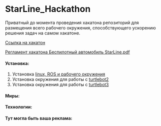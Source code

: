# StarLine_Hackathon
Приватный до момента проведения хакатона  репозиторий для размещения всего рабочего окружения, способствующего ускорению решения задач на самом хакатоне.

[Ссылка на хакатон](https://robofinist.ru/event/info/short/id/339)

[Регламент хакатона Беспилотный автомобиль StarLine.pdf](docs/src/Регламент_хакатона_Беспилотный_автомобиль_StarLine.pdf) 

#### Установка:

1. Установка [linux, ROS и рабочего окружения](./docs/setup/linux_ROS_env.md)
2.  Установка окружения для работы с [turtlebot2](./docs/setup/turtlebot2.md)
3. Установка окружения для работы с [turtlebot3](./docs/setup/turtlebot3.md)

#### Миры:



#### Технологии:



#### Тут могла быть ваша реклама: